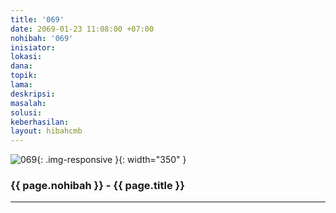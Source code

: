 ```yaml
---
title: '069'
date: 2069-01-23 11:08:00 +07:00
nohibah: '069'
inisiator:
lokasi:
dana:
topik:
lama:
deskripsi:
masalah:
solusi:
keberhasilan:
layout: hibahcmb
---
```


![069](/static/img/hibahcmb/069.png){: .img-responsive }{: width="350" }

### {{ page.nohibah }} - {{ page.title }}

---
